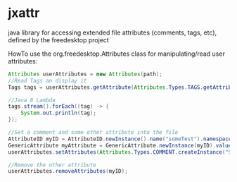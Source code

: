jxattr
======

java library for accessing extended file attributes (comments, tags, etc), defined by the freedesktop project 

HowTo use the org.freedesktop.Attributes class for manipulating/read user attributes:

```java
Attributes userAttributes = new Attributes(path);
//Read Tags an display it
Tags tags = userAttributes.getAttribute(Attributes.Types.TAGS.getAttributeID(), Tags.class);

//Java 8 Lambda
tags.stream().forEach((tag) -> {
    System.out.println(tag);
});

//Set a comment and some other attribute into the file
AttributeID myID = AttributeID.newInstance().name("someTest").namespace("jxattr").build();
GenericAttribute myAttribute = GenericAttribute.newInstance(myID).value("Hello World").build();
userAttributes.setAttributes(Attributes.Types.COMMENT.createInstance("Some comment"), myAttribute);

//Remove the other attribute
userAttributes.removeAttributes(myID);
```
